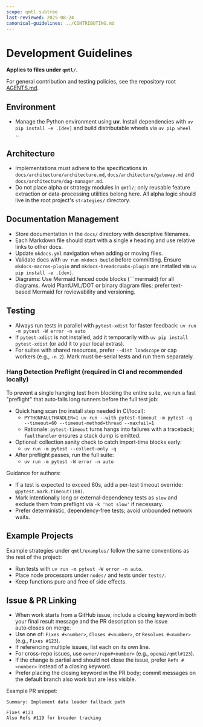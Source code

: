 ```yaml
---
scope: qmtl subtree
last-reviewed: 2025-08-24
canonical-guidelines: ../CONTRIBUTING.md
---
```


# Development Guidelines

**Applies to files under `qmtl/`.**

For general contribution and testing policies, see the repository root [AGENTS.md](../AGENTS.md).

## Environment

- Manage the Python environment using **uv**. Install dependencies with
  `uv pip install -e .[dev]` and build distributable wheels via `uv pip wheel .`.

## Architecture

- Implementations must adhere to the specifications in `docs/architecture/architecture.md`,
  `docs/architecture/gateway.md` and `docs/architecture/dag-manager.md`.
- Do not place alpha or strategy modules in `qmtl/`; only reusable feature extraction or
  data-processing utilities belong here. All alpha logic should live in the root project's
  `strategies/` directory.

## Documentation Management

- Store documentation in the `docs/` directory with descriptive filenames.
- Each Markdown file should start with a single `#` heading and use relative links to other docs.
- Update `mkdocs.yml` navigation when adding or moving files.
- Validate docs with `uv run mkdocs build` before committing. Ensure `mkdocs-macros-plugin`
  and `mkdocs-breadcrumbs-plugin` are installed via `uv pip install -e .[dev]`.
- Diagrams: Use Mermaid fenced code blocks (```mermaid) for all diagrams. Avoid PlantUML/DOT or binary diagram files; prefer text-based Mermaid for reviewability and versioning.

## Testing

- Always run tests in parallel with `pytest-xdist` for faster feedback:
  `uv run -m pytest -W error -n auto`
- If `pytest-xdist` is not installed, add it temporarily with
  `uv pip install pytest-xdist` (or add it to your local extras).
- For suites with shared resources, prefer `--dist loadscope` or cap workers
  (e.g., `-n 2`). Mark must‑be‑serial tests and run them separately.

### Hang Detection Preflight (required in CI and recommended locally)

To prevent a single hanging test from blocking the entire suite, we run a fast
"preflight" that auto‑fails long runners before the full test job:

- Quick hang scan (no install step needed in CI/local):
  - `PYTHONFAULTHANDLER=1 uv run --with pytest-timeout -m pytest -q --timeout=60 --timeout-method=thread --maxfail=1`
  - Rationale: `pytest-timeout` turns hangs into failures with a traceback; `faulthandler` ensures a stack dump is emitted.
- Optional: collection sanity check to catch import‑time blocks early:
  - `uv run -m pytest --collect-only -q`
- After preflight passes, run the full suite:
  - `uv run -m pytest -W error -n auto`

Guidance for authors:
- If a test is expected to exceed 60s, add a per‑test timeout override: `@pytest.mark.timeout(180)`.
- Mark intentionally long or external‑dependency tests as `slow` and exclude them from preflight via `-k 'not slow'` if necessary.
- Prefer deterministic, dependency‑free tests; avoid unbounded network waits.

## Example Projects

Example strategies under `qmtl/examples/` follow the same conventions as the rest of the
project:

- Run tests with `uv run -m pytest -W error -n auto`.
- Place node processors under `nodes/` and tests under `tests/`.
- Keep functions pure and free of side effects.

## Issue & PR Linking

- When work starts from a GitHub issue, include a closing keyword in both your final result message and the PR description so the issue auto‑closes on merge.
- Use one of: `Fixes #<number>`, `Closes #<number>`, or `Resolves #<number>` (e.g., `Fixes #123`).
- If referencing multiple issues, list each on its own line.
- For cross-repo issues, use `owner/repo#<number>` (e.g., `openai/qmtl#123`).
- If the change is partial and should not close the issue, prefer `Refs #<number>` instead of a closing keyword.
- Prefer placing the closing keyword in the PR body; commit messages on the default branch also work but are less visible.

Example PR snippet:

```
Summary: Implement data loader fallback path

Fixes #123
Also Refs #119 for broader tracking
```
